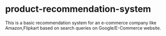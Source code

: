 # product-recommendation-system
This is a basic recommendation system for an e-commerce company like Amazon,Flipkart based on search queries on Google/E-Commerce website.
